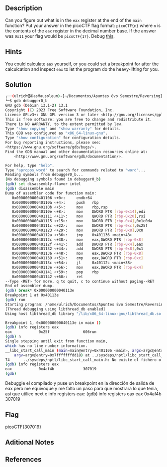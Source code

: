 ## Description
Can you figure out what is in the `eax` register at the end of the `main` function? Put your answer in the picoCTF flag format: `picoCTF{n}` where `n` is the contents of the `eax` register in the decimal number base. If the answer was `0x11` your flag would be `picoCTF{17}`. Debug [this](https://artifacts.picoctf.net/c/520/debugger0_b).

## Hints
You could calculate `eax` yourself, or you could set a breakpoint for after the calculcation and inspect `eax` to let the program do the heavy-lifting for you.

## Solution
```bash
┌──(ulrich㉿DasMausoleum)-[~/Documentos/Apuntes 8vo Semestre/Reversing]
└─$ gdb debugger0_b     
GNU gdb (Debian 13.1-2) 13.1
Copyright (C) 2023 Free Software Foundation, Inc.
License GPLv3+: GNU GPL version 3 or later <http://gnu.org/licenses/gpl.html>
This is free software: you are free to change and redistribute it.
There is NO WARRANTY, to the extent permitted by law.
Type "show copying" and "show warranty" for details.
This GDB was configured as "x86_64-linux-gnu".
Type "show configuration" for configuration details.
For bug reporting instructions, please see:
<https://www.gnu.org/software/gdb/bugs/>.
Find the GDB manual and other documentation resources online at:
    <http://www.gnu.org/software/gdb/documentation/>.

For help, type "help".
Type "apropos word" to search for commands related to "word"...
Reading symbols from debugger0_b...
(No debugging symbols found in debugger0_b)
(gdb) set disassembly-flavor intel
(gdb) disassemble main
Dump of assembler code for function main:
   0x0000000000401106 <+0>:     endbr64
   0x000000000040110a <+4>:     push   rbp
   0x000000000040110b <+5>:     mov    rbp,rsp
   0x000000000040110e <+8>:     mov    DWORD PTR [rbp-0x14],edi
   0x0000000000401111 <+11>:    mov    QWORD PTR [rbp-0x20],rsi
   0x0000000000401115 <+15>:    mov    DWORD PTR [rbp-0x4],0x1e0da
   0x000000000040111c <+22>:    mov    DWORD PTR [rbp-0xc],0x25f
   0x0000000000401123 <+29>:    mov    DWORD PTR [rbp-0x8],0x0
   0x000000000040112a <+36>:    jmp    0x401136 <main+48>
   0x000000000040112c <+38>:    mov    eax,DWORD PTR [rbp-0x8]
   0x000000000040112f <+41>:    add    DWORD PTR [rbp-0x4],eax
   0x0000000000401132 <+44>:    add    DWORD PTR [rbp-0x8],0x1
   0x0000000000401136 <+48>:    mov    eax,DWORD PTR [rbp-0x8]
   0x0000000000401139 <+51>:    cmp    eax,DWORD PTR [rbp-0xc]
   0x000000000040113c <+54>:    jl     0x40112c <main+38>
   0x000000000040113e <+56>:    mov    eax,DWORD PTR [rbp-0x4]
   0x0000000000401141 <+59>:    pop    rbp
   0x0000000000401142 <+60>:    ret
--Type <RET> for more, q to quit, c to continue without paging--RET
End of assembler dump.
(gdb) break* 0x000000000040113e
Breakpoint 1 at 0x40113e
(gdb) run
Starting program: /home/ulrich/Documentos/Apuntes 8vo Semestre/Reversing/debugger0_b                                                                                  
[Thread debugging using libthread_db enabled]
Using host libthread_db library "/lib/x86_64-linux-gnu/libthread_db.so.1".

Breakpoint 1, 0x000000000040113e in main ()
(gdb) info registers eax
eax            0x25f               606run
(gdb) n
Single stepping until exit from function main,
which has no line number information.
__libc_start_call_main (main=main@entry=0x401106 <main>, argc=argc@entry=1, 
    argv=argv@entry=0x7fffffffdd18) at ../sysdeps/nptl/libc_start_call_main.h:74
74      ../sysdeps/nptl/libc_start_call_main.h: No existe el fichero o el directorio.
(gdb) info registers eax
eax            0x4af4b             307019
(gdb) 
```
Debuggie el compilado y puse un breakpoint en la dirección de salida de eax pero me equivoque y me falto un paso para que mostrara lo que tenia, así que utilice next e info registers eax:
(gdb) info registers eax
eax            0x4af4b             307019
## Flag
picoCTF{307019}

## Aditional Notes

## References
